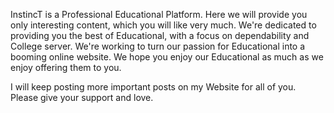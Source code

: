 InstincT is a Professional Educational Platform. Here we will provide you only interesting content, which you will like very much. We're dedicated to providing you the best of Educational, with a focus on dependability and College server. We're working to turn our passion for Educational into a booming online website. We hope you enjoy our Educational as much as we enjoy offering them to you.

I will keep posting more important posts on my Website for all of you. Please give your support and love.
